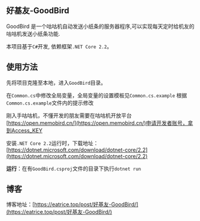 
## 好基友-GoodBird

GoodBird 是一个咕咕机自动发送小纸条的服务器程序,可以实现每天定时给机友的咕咕机发送小纸条功能.

本项目基于`C#`开发, 依赖框架`.NET Core 2.2`。

## 使用方法

先将项目克隆至本地，进入`GoodBird`目录。

在`Common.cs`中修改全局变量，全局变量的设置模板见`Common.cs.example`
根据`Common.cs.example`文件内的提示修改

刚入手咕咕机，不懂开发的朋友需要在咕咕机开放平台[https://open.memobird.cn/](https://open.memobird.cn/)申请开发者账号，拿到Access_KEY

安装`.NET Core 2.2`运行时，下载地址：[https://dotnet.microsoft.com/download/dotnet-core/2.2](https://dotnet.microsoft.com/download/dotnet-core/2.2)

**运行**：在有`GoodBird.csproj`文件的目录下执行`dotnet run`

## 博客

博客地址：[https://eatrice.top/post/好基友-GoodBird/](https://eatrice.top/post/好基友-GoodBird/)